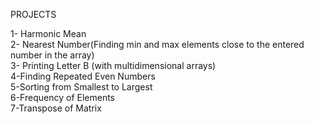 PROJECTS  

1- Harmonic Mean  
2- Nearest Number(Finding min and max elements close to the entered number in the array)   
3- Printing Letter B (with multidimensional arrays)  
4-Finding Repeated Even Numbers  
5-Sorting from Smallest to Largest           
6-Frequency of Elements              
7-Transpose of Matrix  
